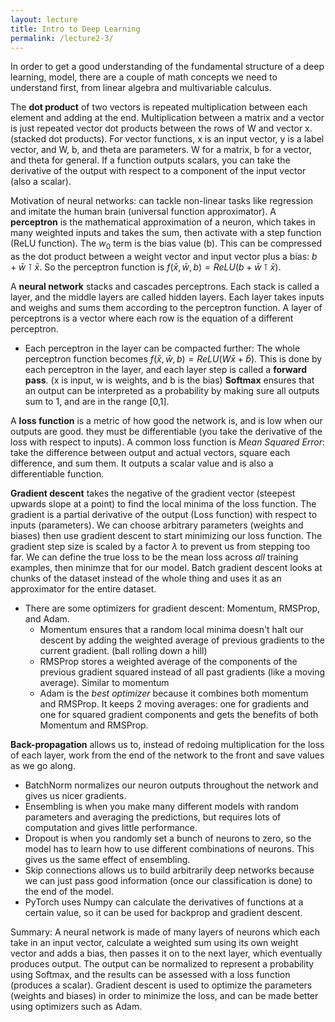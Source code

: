 ```yaml
---
layout: lecture
title: Intro to Deep Learning
permalink: /lecture2-3/
---
```

In order to get a good understanding of the fundamental structure of a deep learning, model, there are a couple of math concepts we need to understand first, from linear algebra and multivariable calculus.  

The **dot product** of two vectors is repeated multiplication between each element and adding at the end. Multiplication between a matrix and a vector is just repeated vector dot products between the rows of W and vector x. (stacked dot products). For vector functions, x is an input vector, y is a label vector, and W, b, and theta are parameters. W for a matrix, b for a vector, and theta for general. If a function outputs scalars, you can take the derivative of the output with respect to a component of the input vector (also a scalar).  

Motivation of neural networks: can tackle non-linear tasks like regression and imitate the human brain (universal function approximator). A **perceptron** is the mathematical approximation of a neuron, which takes in many weighted inputs and takes the sum, then activate with a step function (ReLU function). The $w_{0}$ term is the bias value (b). This can be compressed as the dot product between a weight vector and input vector plus a bias: $b+\bar{w} \intercal \bar{x}$. So the perceptron function is $f(\bar{x}, \bar{w}, b) = ReLU(b+\bar{w} \intercal \bar{x})$.  

A **neural network** stacks and cascades perceptrons. Each stack is called a layer, and the middle layers are called hidden layers. Each layer takes inputs and weighs and sums them according to the perceptron function. A layer of perceptrons is a vector where each row is the equation of a different perceptron.  
- Each perceptron in the layer can be compacted further: The whole perceptron function becomes $f(\bar{x}, \bar{w}, b) = ReLU(W\bar{x}+\bar{b})$. This is done by each perceptron in the layer, and each layer step is called a **forward pass**. (x is input, w is weights, and b is the bias) **Softmax** ensures that an output can be interpreted as a probability by making sure all outputs sum to 1, and are in the range \[0,1]. 

A **loss function** is a metric of how good the network is, and is low when our outputs are good. they must be differentiable (you take the derivative of the loss with respect to inputs). A common loss function is *Mean Squared Error*: take the difference between output and actual vectors, square each difference, and sum them. It outputs a scalar value and is also a differentiable function.  

**Gradient descent** takes the negative of the gradient vector (steepest upwards slope at a point) to find the local minima of the loss function. The gradient is a partial derivative of the output (Loss function) with respect to inputs (parameters). We can choose arbitrary parameters (weights and biases) then use gradient descent to start minimizing our loss function. The gradient step size is scaled by a factor $\lambda$ to prevent us from stepping too far. We can define the true loss to be the mean loss across *all* training examples, then minimze that for our model. Batch gradient descent looks at chunks of the dataset instead of the whole thing and uses it as an approximator for the entire dataset.  
- There are some optimizers for gradient descent: Momentum, RMSProp, and Adam.
	- Momentum ensures that a random local minima doesn't halt our descent by adding the weighted average of previous gradients to the current gradient. (ball rolling down a hill)
	- RMSProp stores a weighted average of the components of the previous gradient squared instead of all past gradients (like a moving average). Similar to momentum
	- Adam is the *best optimizer* because it combines both momentum and RMSProp. It keeps 2 moving averages: one for gradients and one for squared gradient components and gets the benefits of both Momentum and RMSProp.  

**Back-propagation** allows us to, instead of redoing multiplication for the loss of each layer, work from the end of the network to the front and save values as we go along.

- BatchNorm normalizes our neuron outputs throughout the network and gives us nicer gradients.
- Ensembling is when you make many different models with random parameters and averaging the predictions, but requires lots of computation and gives little performance.
- Dropout is when you randomly set a bunch of neurons to zero, so the model has to learn how to use different combinations of neurons. This gives us the same effect of ensembling.
- Skip connections allows us to build arbitrarily deep networks because we can just pass good information (once our classification is done) to the end of the model.
- PyTorch uses Numpy can calculate the derivatives of functions at a certain value, so it can be used for backprop and gradient descent.  

Summary: A neural network is made of many layers of neurons which each take in an input vector, calculate a weighted sum using its own weight vector and adds a bias, then passes it on to the next layer, which eventually produces output. The output can be normalized to represent a probability using Softmax, and the results can be assessed with a loss function (produces a scalar). Gradient descent is used to optimize the parameters (weights and biases) in order to minimize the loss, and can be made better using optimizers such as Adam. 